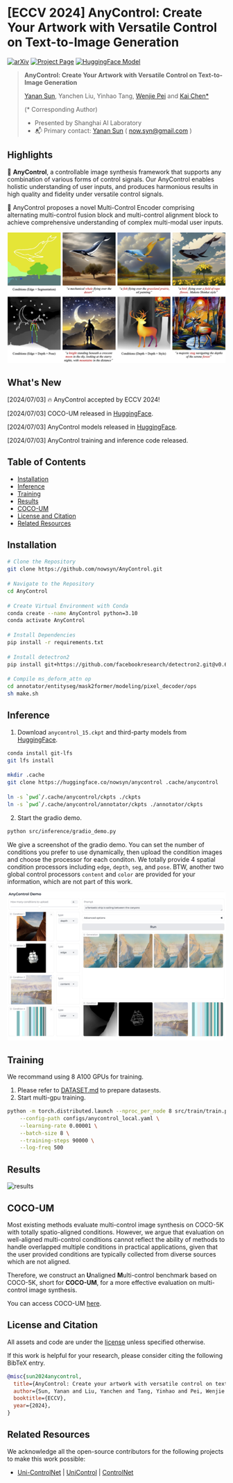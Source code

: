 # [ECCV 2024] AnyControl: Create Your Artwork with Versatile Control on Text-to-Image Generation 
[![arXiv](https://img.shields.io/badge/arXiv-2312.13964-b31b1b.svg)](https://arxiv.org/abs/2406.18958)
[![Project Page](https://img.shields.io/badge/Project-Page-Green)](https://any-control.github.io/)
[![HuggingFace Model](https://img.shields.io/badge/%F0%9F%A4%97%20Hugging%20Face-Model-blue)](https://huggingface.co/nowsyn/anycontrol)

> **AnyControl: Create Your Artwork with Versatile Control on Text-to-Image Generation**
>
> [Yanan Sun](https://scholar.google.com/citations?user=6TA1oPkAAAAJ&hl=en), Yanchen Liu, Yinhao Tang, [Wenjie Pei](https://wenjiepei.github.io/) and [Kai Chen*](https://chenkai.site/)
> 
> (\* Corresponding Author)
>
> - Presented by Shanghai AI Laboratory
> - :mailbox_with_mail: Primary contact: [Yanan Sun](https://scholar.google.com/citations?user=6TA1oPkAAAAJ&hl=en) ( now.syn@gmail.com ) 

## Highlights <a name="highlights"></a>

:star2: **AnyControl**, a controllable image synthesis framework that supports any combination of various forms of control signals. Our AnyControl enables holistic understanding of user inputs, and produces harmonious results in high quality and fidelity under versatile control signals.

:star2: AnyControl proposes a novel Multi-Control Encoder comprising alternating multi-control fusion block and multi-control alignment block to achieve comprehensive understanding of complex multi-modal user inputs. 

![](./assets/teaser.png "AnyControl")


## What's New<a name="news"></a>

[2024/07/03] :fire: AnyControl accepted by ECCV 2024!

[2024/07/03] COCO-UM released in [HuggingFace](https://huggingface.co/datasets/nowsyn/COCO-UM).

[2024/07/03] AnyControl models released in [HuggingFace](https://huggingface.co/nowsyn/anycontrol).

[2024/07/03] AnyControl training and inference code released.


## Table of Contents

- [Installation](#installation)
- [Inference](#inference) 
- [Training](#training)
- [Results](#results)
- [COCO-UM](#coco-um)
- [License and Citation](#license-and-citation)
- [Related Resources](#resources)

## Installation <a name="installation"></a>

```bash
# Clone the Repository
git clone https://github.com/nowsyn/AnyControl.git

# Navigate to the Repository
cd AnyControl

# Create Virtual Environment with Conda
conda create --name AnyControl python=3.10
conda activate AnyControl

# Install Dependencies
pip install -r requirements.txt

# Install detectron2
pip install git+https://github.com/facebookresearch/detectron2.git@v0.6

# Compile ms_deform_attn op
cd annotator/entityseg/mask2former/modeling/pixel_decoder/ops
sh make.sh
```

## Inference <a name="inference"></a>

1. Download `anycontrol_15.ckpt` and third-party models from [HuggingFace](https://huggingface.co/nowsyn/anycontrol).

```bash
conda install git-lfs
git lfs install

mkdir .cache
git clone https://huggingface.co/nowsyn/anycontrol .cache/anycontrol

ln -s `pwd`/.cache/anycontrol/ckpts ./ckpts
ln -s `pwd`/.cache/anycontrol/annotator/ckpts ./annotator/ckpts
```

2. Start the gradio demo.

```bash
python src/inference/gradio_demo.py
```

We give a screenshot of the gradio demo. You can set the number of conditions you prefer to use dynamically, then upload the condition images and choose the processor for each conditon. We totally provide 4 spatial condition processors including `edge`, `depth`, `seg`, and `pose`. BTW, another two global control processors `content` and `color` are provided for your information, which are not part of this work.

![](./assets/demo_00.jpg "AnyControl Gradio Demo")


## Training

We recommand using 8 A100 GPUs for training. 

1. Please refer to [DATASET.md](docs/DATASET.md) to prepare datasests.
2. Start multi-gpu training.

```bash
python -m torch.distributed.launch --nproc_per_node 8 src/train/train.py \
    --config-path configs/anycontrol_local.yaml \
    --learning-rate 0.00001 \
    --batch-size 8 \
    --training-steps 90000 \
    --log-freq 500
```

## Results<a name="results"></a>

![](./assets/results.png "results")


## COCO-UM<a name="coco-um"></a>
Most existing methods evaluate multi-control image synthesis on COCO-5K with totally spatio-aligned conditions. However, we argue that evaluation on well-aligned multi-control conditions cannot reflect the ability of methods to handle overlapped  multiple conditions in practical applications, given that the user provided conditions are typically collected from diverse sources which are not aligned. 

Therefore, we construct an **U**naligned **M**ulti-control benchmark based on COCO-5K, short for **COCO-UM**, for a more effective evaluation on multi-control image synthesis. 

You can access COCO-UM [here](https://huggingface.co/datasets/nowsyn/COCO-UM). 


## License and Citation <a name="license-and-citation"></a>

All assets and code are under the [license](./LICENSE) unless specified otherwise.

If this work is helpful for your research, please consider citing the following BibTeX entry.

``` bibtex
@misc{sun2024anycontrol,
  title={AnyControl: Create your artwork with versatile control on text-to-image generation},
  author={Sun, Yanan and Liu, Yanchen and Tang, Yinhao and Pei, Wenjie and Chen, Kai},
  booktitle={ECCV},
  year={2024},
}
```

## Related Resources <a name="resources"></a>

We acknowledge all the open-source contributors for the following projects to make this work possible:

- [Uni-ControlNet](https://github.com/ShihaoZhaoZSH/Uni-ControlNet) | [UniControl](https://github.com/salesforce/UniControl) | [ControlNet](https://github.com/lllyasviel/ControlNet)
